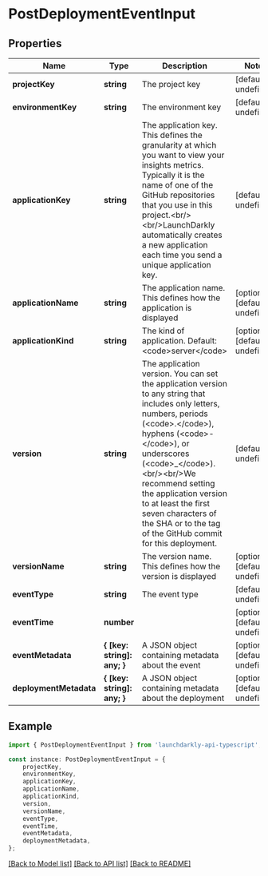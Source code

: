 # PostDeploymentEventInput


## Properties

Name | Type | Description | Notes
------------ | ------------- | ------------- | -------------
**projectKey** | **string** | The project key | [default to undefined]
**environmentKey** | **string** | The environment key | [default to undefined]
**applicationKey** | **string** | The application key. This defines the granularity at which you want to view your insights metrics. Typically it is the name of one of the GitHub repositories that you use in this project.&lt;br/&gt;&lt;br/&gt;LaunchDarkly automatically creates a new application each time you send a unique application key. | [default to undefined]
**applicationName** | **string** | The application name. This defines how the application is displayed | [optional] [default to undefined]
**applicationKind** | **string** | The kind of application. Default: &lt;code&gt;server&lt;/code&gt; | [optional] [default to undefined]
**version** | **string** | The application version. You can set the application version to any string that includes only letters, numbers, periods (&lt;code&gt;.&lt;/code&gt;), hyphens (&lt;code&gt;-&lt;/code&gt;), or underscores (&lt;code&gt;_&lt;/code&gt;).&lt;br/&gt;&lt;br/&gt;We recommend setting the application version to at least the first seven characters of the SHA or to the tag of the GitHub commit for this deployment. | [default to undefined]
**versionName** | **string** | The version name. This defines how the version is displayed | [optional] [default to undefined]
**eventType** | **string** | The event type | [default to undefined]
**eventTime** | **number** |  | [optional] [default to undefined]
**eventMetadata** | **{ [key: string]: any; }** | A JSON object containing metadata about the event | [optional] [default to undefined]
**deploymentMetadata** | **{ [key: string]: any; }** | A JSON object containing metadata about the deployment | [optional] [default to undefined]

## Example

```typescript
import { PostDeploymentEventInput } from 'launchdarkly-api-typescript';

const instance: PostDeploymentEventInput = {
    projectKey,
    environmentKey,
    applicationKey,
    applicationName,
    applicationKind,
    version,
    versionName,
    eventType,
    eventTime,
    eventMetadata,
    deploymentMetadata,
};
```

[[Back to Model list]](../README.md#documentation-for-models) [[Back to API list]](../README.md#documentation-for-api-endpoints) [[Back to README]](../README.md)

